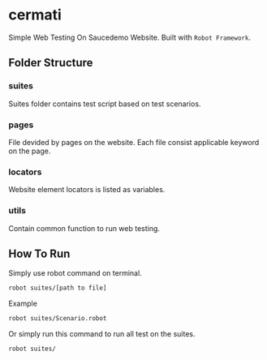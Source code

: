 # cermati
Simple Web Testing On Saucedemo Website. Built with `Robot Framework`.


## Folder Structure
### suites
Suites folder contains test script based on test scenarios.
### pages
File devided by pages on the website. Each file consist applicable keyword on the page.
### locators
Website element locators is listed as variables.
### utils
Contain common function to run web testing.


## How To Run
Simply use robot command on terminal.
```sh
robot suites/[path to file]
```
Example
```sh
robot suites/Scenario.robot
```
Or simply run this command to run all test on the suites.
```sh
robot suites/
```
